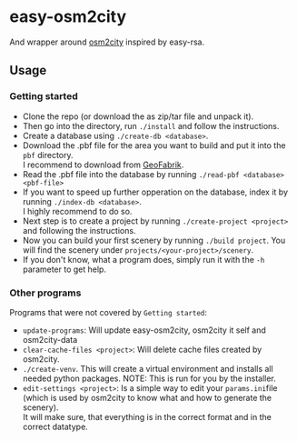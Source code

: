 # easy-osm2city
And wrapper around [osm2city](https://gitlab.com/fg-radi/osm2city) inspired by easy-rsa.

## Usage
### Getting started
* Clone the repo (or download the as zip/tar file and unpack it).
* Then go into the directory, run `./install` and follow the instructions.
* Create a database using `./create-db <database>`.
* Download the .pbf file for the area you want to build and put it into the `pbf` directory.  
  I recommend to download from [GeoFabrik](http://download.geofabrik.de/).
* Read the .pbf file into the database by running `./read-pbf <database> <pbf-file>`
* If you want to speed up further opperation on the database, index it by running `./index-db <database>`.  
  I highly recommend to do so.
* Next step is to create a project by running `./create-project <project>` and following the instructions.
* Now you can build your first scenery by running `./build project`. You will find the scenery under `projects/<your-project>/scenery`.
* If you don't know, what a program does, simply run it with the `-h` parameter to get help.

### Other programs
Programs that were not covered by `Getting started`:
* `update-programs`: Will update easy-osm2city, osm2city it self and osm2city-data
* `clear-cache-files <project>`: Will delete cache files created by osm2city.
* `./create-venv`. This will create a virtual environment and installs all needed python packages. NOTE: This is run for you by the installer.
* `edit-settings <project>`: Is a simple way to edit your `params.ini`file (which is used by osm2city to know what and how to generate the scenery).  
  It will make sure, that everything is in the correct format and in the correct datatype.
